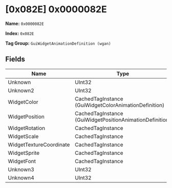 # [0x082E] 0x0000082E

**Name:** ```0x0000082E```

**Index:** ```0x082E```

**Tag Group:** ```GuiWidgetAnimationDefinition (wgan)```

## Fields

Name	| Type	| Value
---	|---	|---	|
Unknown	|UInt32	|0
Unknown2	|UInt32	|0
WidgetColor	|CachedTagInstance (GuiWidgetColorAnimationDefinition)	|[[0x0836] 0x00000836](../GuiWidgetColorAnimationDefinition/0836.md)
WidgetPosition	|CachedTagInstance (GuiWidgetPositionAnimationDefinition)	|[[0x0837] ui\halox\start_menu\animations\slide_from_left](../GuiWidgetPositionAnimationDefinition/0837.md)
WidgetRotation	|CachedTagInstance	|null
WidgetScale	|CachedTagInstance	|null
WidgetTextureCoordinate	|CachedTagInstance	|null
WidgetSprite	|CachedTagInstance	|null
WidgetFont	|CachedTagInstance	|null
Unknown3	|UInt32	|0
Unknown4	|UInt32	|0


